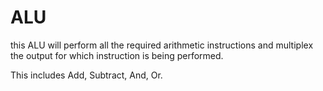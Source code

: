 # ALU

this ALU will perform all the required arithmetic instructions and multiplex the output for which instruction is being performed.

This includes Add, Subtract, And, Or.
